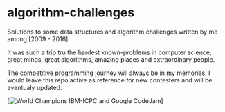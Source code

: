 # algorithm-challenges
Solutions to some data structures and algorithm challenges written by me among [2009 - 2016].

It was such a trip tru the hardest known-problems in computer science, great minds, great algorithms, amazing places
and extraordinary people.

The competitive programming journey will always be in my memories,
I would leave this repo active as reference for new contesters and will be eventualy updated.

[![World Champions IBM-ICPC and Google CodeJam](https://github.com/Tille/Computer-Graphic/raw/master/picks/champions.jpg)]
